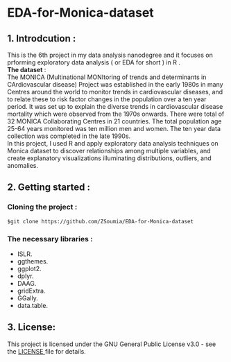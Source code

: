 # EDA-for-Monica-dataset

## 1. Introdcution :
This is the 6th project in my data analysis nanodegree and it focuses on prforming exploratory data analysis ( or EDA for short ) in R .<br>
**The dataset** : <br> 
The MONICA (Multinational MONItoring of trends and determinants in CArdiovascular disease) Project was established in the early 1980s 
in many Centres around the world to monitor trends in cardiovascular diseases, and to relate these to risk factor changes in the population over a ten year period. It was set up to explain the diverse trends in cardiovascular disease mortality which were observed from the 1970s onwards. There were total of 32 MONICA Collaborating Centres in 21 countries. The total population age 25-64 years monitored was ten million men and women. 
The ten year data collection was completed in the late 1990s.<br>
In this project, I used R and apply exploratory data analysis techniques on Monica dataset to discover relationships among multiple variables,
and create explanatory visualizations illuminating distributions, outliers, and anomalies.

## 2. Getting started : 
### Cloning the project : 
`
$git clone https://github.com/ZSoumia/EDA-for-Monica-dataset
`
### The necessary libraries : 
- ISLR.
- ggthemes.
- ggplot2.
- dplyr.
- DAAG.
- gridExtra.
- GGally.
- data.table.

## 3. License:
This project is licensed under the GNU General Public License v3.0 - see the [LICENSE ](https://github.com/ZSoumia/EDA-for-Monica-dataset/blob/master/LICENSE) file for details.
